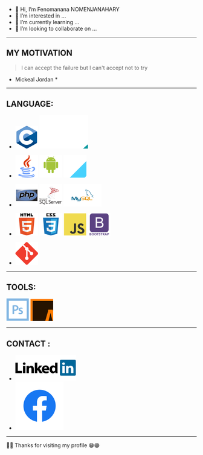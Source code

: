 - 👋 Hi, I’m Fenomanana NOMENJANAHARY
- 👀 I’m interested in ...
- 🌱 I’m currently learning ...
- 💞️ I’m looking to collaborate on ...

***

## MY MOTIVATION

> I can accept the failure but I can't accept not to try

* Mickeal Jordan *

***

## LANGUAGE:

- ![](img/C_Programming_Language.svg)
  ![](img/Arduino_Logo.svg)

- ![](img/java-svgrepo-com.svg)
  ![](img/android-original-wordmark.svg)
  ![](img/Flutter.svg)

- ![](img/php-original.svg)
  ![](img/sqlserver.svg)
  ![](img/mysql-original-wordmark.svg)

- ![](img/html5-original-wordmark.svg)
  ![](img/css3-original-wordmark.svg)
  ![](img/javascript-original.svg)
  ![](img/bootstrap-plain-wordmark.svg)

- ![](img/git.svg)

***

## TOOLS:

![](img/photoshop-line.svg)
![](img/ai.svg)

***

## CONTACT :

- [![LinkIn](img/linkedin.svg)](https://www.linkedin.com/in/fenomanana-nomenjanahary)
- [![Facebook](img/Facebook-f_Logo-Blue-Logo.wine.svg)](https://web.facebook.com/raval.nomenjanahary  "Pseudo: Fenomanana Nomenjanahary")

***
        
🙏🙏 Thanks for visiting my profile 😁😁

<!---
FenomananaN/FenomananaN is a ✨ special ✨ repository because its `README.md` (this file) appears on your GitHub profile.
You can click the Preview link to take a look at your changes.
--->

